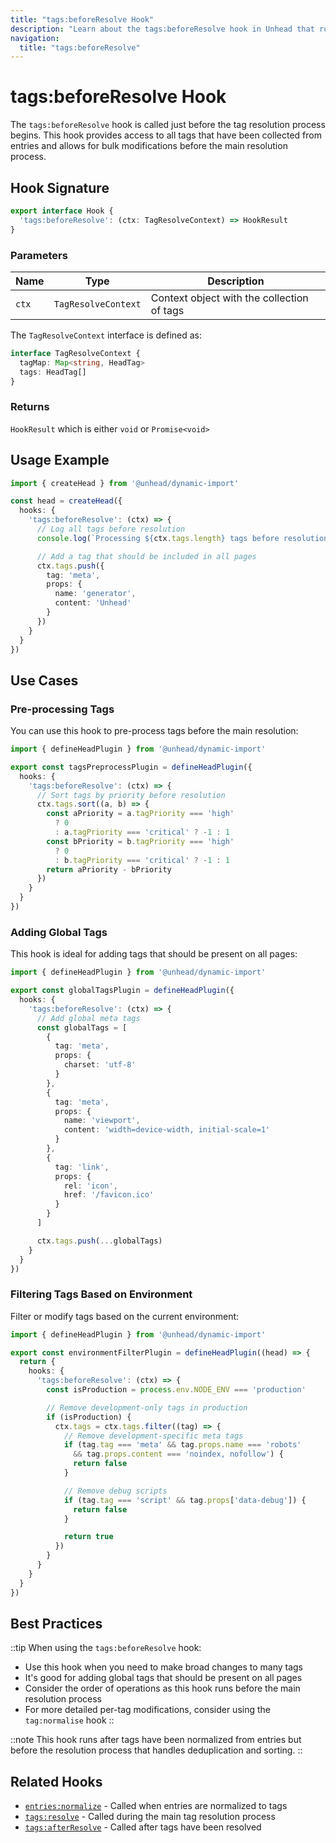 ```yaml
---
title: "tags:beforeResolve Hook"
description: "Learn about the tags:beforeResolve hook in Unhead that runs before the tag resolution process"
navigation:
  title: "tags:beforeResolve"
---
```


# tags:beforeResolve Hook

The `tags:beforeResolve` hook is called just before the tag resolution process begins. This hook provides access to all tags that have been collected from entries and allows for bulk modifications before the main resolution process.

## Hook Signature

```ts
export interface Hook {
  'tags:beforeResolve': (ctx: TagResolveContext) => HookResult
}
```

### Parameters

| Name | Type | Description |
|------|------|-------------|
| `ctx` | `TagResolveContext` | Context object with the collection of tags |

The `TagResolveContext` interface is defined as:

```ts
interface TagResolveContext {
  tagMap: Map<string, HeadTag>
  tags: HeadTag[]
}
```

### Returns

`HookResult` which is either `void` or `Promise<void>`

## Usage Example

```ts
import { createHead } from '@unhead/dynamic-import'

const head = createHead({
  hooks: {
    'tags:beforeResolve': (ctx) => {
      // Log all tags before resolution
      console.log(`Processing ${ctx.tags.length} tags before resolution`)

      // Add a tag that should be included in all pages
      ctx.tags.push({
        tag: 'meta',
        props: {
          name: 'generator',
          content: 'Unhead'
        }
      })
    }
  }
})
```

## Use Cases

### Pre-processing Tags

You can use this hook to pre-process tags before the main resolution:

```ts
import { defineHeadPlugin } from '@unhead/dynamic-import'

export const tagsPreprocessPlugin = defineHeadPlugin({
  hooks: {
    'tags:beforeResolve': (ctx) => {
      // Sort tags by priority before resolution
      ctx.tags.sort((a, b) => {
        const aPriority = a.tagPriority === 'high'
          ? 0
          : a.tagPriority === 'critical' ? -1 : 1
        const bPriority = b.tagPriority === 'high'
          ? 0
          : b.tagPriority === 'critical' ? -1 : 1
        return aPriority - bPriority
      })
    }
  }
})
```

### Adding Global Tags

This hook is ideal for adding tags that should be present on all pages:

```ts
import { defineHeadPlugin } from '@unhead/dynamic-import'

export const globalTagsPlugin = defineHeadPlugin({
  hooks: {
    'tags:beforeResolve': (ctx) => {
      // Add global meta tags
      const globalTags = [
        {
          tag: 'meta',
          props: {
            charset: 'utf-8'
          }
        },
        {
          tag: 'meta',
          props: {
            name: 'viewport',
            content: 'width=device-width, initial-scale=1'
          }
        },
        {
          tag: 'link',
          props: {
            rel: 'icon',
            href: '/favicon.ico'
          }
        }
      ]

      ctx.tags.push(...globalTags)
    }
  }
})
```

### Filtering Tags Based on Environment

Filter or modify tags based on the current environment:

```ts
import { defineHeadPlugin } from '@unhead/dynamic-import'

export const environmentFilterPlugin = defineHeadPlugin((head) => {
  return {
    hooks: {
      'tags:beforeResolve': (ctx) => {
        const isProduction = process.env.NODE_ENV === 'production'

        // Remove development-only tags in production
        if (isProduction) {
          ctx.tags = ctx.tags.filter((tag) => {
            // Remove development-specific meta tags
            if (tag.tag === 'meta' && tag.props.name === 'robots'
              && tag.props.content === 'noindex, nofollow') {
              return false
            }

            // Remove debug scripts
            if (tag.tag === 'script' && tag.props['data-debug']) {
              return false
            }

            return true
          })
        }
      }
    }
  }
})
```

## Best Practices

::tip
When using the `tags:beforeResolve` hook:

- Use this hook when you need to make broad changes to many tags
- It's good for adding global tags that should be present on all pages
- Consider the order of operations as this hook runs before the main resolution process
- For more detailed per-tag modifications, consider using the `tag:normalise` hook
::

::note
This hook runs after tags have been normalized from entries but before the resolution process that handles deduplication and sorting.
::

## Related Hooks

- [`entries:normalize`](/api/hooks/entries-normalize) - Called when entries are normalized to tags
- [`tags:resolve`](/api/hooks/tags-resolve) - Called during the main tag resolution process
- [`tags:afterResolve`](/api/hooks/tags-afterResolve) - Called after tags have been resolved
